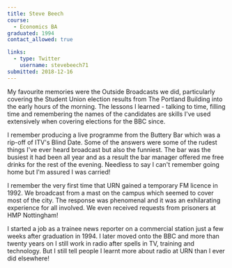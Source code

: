 ```yaml
---
title: Steve Beech
course:
  - Economics BA
graduated: 1994
contact_allowed: true

links:
  - type: Twitter
    username: stevebeech71
submitted: 2018-12-16
---
```


My favourite memories were the Outside Broadcasts we did, particularly covering the Student Union election results from The Portland Building into the early hours of the morning. The lessons I learned - talking to time, filling time and remembering the names of the candidates are skills I've used extensively when covering elections for the BBC since.

I remember producing a live programme from the Buttery Bar which was a rip-off of ITV's Blind Date. Some of the answers were some of the rudest things I've ever heard broadcast but also the funniest. The bar was the busiest it had been all year and as a result the bar manager offered me free drinks for the rest of the evening. Needless to say I can't remember going home but I'm assured I was carried!

I remember the very first time that URN gained a temporary FM licence in 1992. We broadcast from a mast on the campus which seemed to cover most of the city. The response was phenomenal and it was an exhilarating experience for all involved. We even received requests from prisoners at HMP Nottingham!

I started a job as a trainee news reporter on a commercial station just a few weeks after graduation in 1994. I later moved onto the BBC and more than twenty years on I still work in radio after spells in TV, training and technology. But I still tell people I learnt more about radio at URN than I ever did elsewhere!
